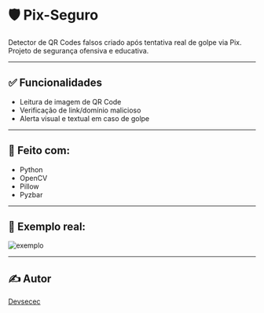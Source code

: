 # 🛡️ Pix-Seguro

Detector de QR Codes falsos criado após tentativa real de golpe via Pix. Projeto de segurança ofensiva e educativa.

---

## ✅ Funcionalidades
- Leitura de imagem de QR Code
- Verificação de link/domínio malicioso
- Alerta visual e textual em caso de golpe

---

## 🐍 Feito com:
- Python
- OpenCV
- Pillow
- Pyzbar

---

## 📸 Exemplo real:
![exemplo](exemplos/golpe_qr1.png)

---

## ✍️ Autor
[Devsecec](https://github.com/Devsecec)


